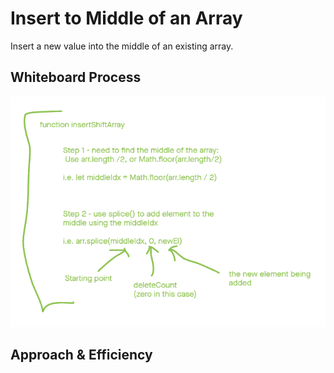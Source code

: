 # Insert to Middle of an Array

Insert a new value into the middle of an existing array.

## Whiteboard Process

![CodeChallenge02](./CodeChallenge02.png)

## Approach & Efficiency
<!-- What approach did you take? Discuss Why. What is the Big O space/time for this approach? -->